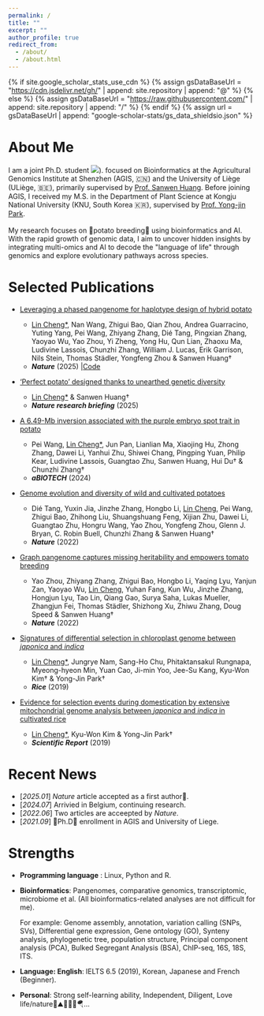 ```yaml
---
permalink: /
title: ""
excerpt: ""
author_profile: true
redirect_from: 
  - /about/
  - /about.html
---
```


{% if site.google_scholar_stats_use_cdn %}
{% assign gsDataBaseUrl = "https://cdn.jsdelivr.net/gh/" | append: site.repository | append: "@" %}
{% else %}
{% assign gsDataBaseUrl = "https://raw.githubusercontent.com/" | append: site.repository | append: "/" %}
{% endif %}
{% assign url = gsDataBaseUrl | append: "google-scholar-stats/gs_data_shieldsio.json" %}

<span class='anchor' id='about-me'></span>

# About Me
  I am a joint Ph.D. student <a href='https://scholar.google.com/citations?user=0YEGx_4AAAAJ'><img src="https://img.shields.io/endpoint?url={{ url | url_encode }}&logo=Google%20Scholar&labelColor=f6f6f6&color=9cf&style=flat&label=citations"></a>). 
  focused on Bioinformatics at the Agricultural Genomics Institute at Shenzhen (AGIS, 🇨🇳) and the University of Liège (ULiège, 🇧🇪), primarily supervised by [Prof. Sanwen Huang](https://scholar.google.com.hk/citations?user=Xezg1IUAAAAJ&hl=en). Before joining AGIS, I received my M.S. in the Department of Plant Science at Kongju National University (KNU, South Korea 🇰🇷), supervised by [Prof. Yong-jin Park](https://scholar.google.com/citations?user=_lZNEvsAAAAJ&hl=en). 
  <br>
  <br>
  My research focuses on 🥔potato breeding🥔 using bioinformatics and AI. With the rapid growth of genomic data, I aim to uncover hidden insights by integrating multi-omics and AI to decode the "language of life" through genomics and explore evolutionary pathways across species.


# Selected Publications
- [Leveraging a phased pangenome for haplotype design of hybrid potato](https://www.nature.com/articles/s41586-024-08476-9)
  - <u>Lin Cheng*</u>, Nan Wang, Zhigui Bao, Qian Zhou, Andrea Guarracino, Yuting Yang, Pei Wang, Zhiyang Zhang, Dié Tang, Pingxian Zhang, Yaoyao Wu, Yao Zhou, Yi Zheng, Yong Hu, Qun Lian, Zhaoxu Ma, Ludivine Lassois, Chunzhi Zhang, William J. Lucas, Erik Garrison, Nils Stein, Thomas Städler, Yongfeng Zhou & Sanwen Huang†
  - ___Nature___ (2025) \|[Code](https://github.com/Chenglin20170390/Haplotype-diversity)

- [‘Perfect potato’ designed thanks to unearthed genetic diversity](https://www.nature.com/articles/d41586-025-00187-z)
  - <u>Lin Cheng*</u> & Sanwen Huang†
  - ___Nature research briefing___ (2025)

- [A 6.49-Mb inversion associated with the purple embryo spot trait in potato](https://link.springer.com/article/10.1007/s42994-025-00197-5)
  - Pei Wang, <u>Lin Cheng*</u>, Jun Pan, Lianlian Ma, Xiaojing Hu, Zhong Zhang, Dawei Li, Yanhui Zhu, Shiwei Chang, Pingping Yuan, Philip Kear, Ludivine Lassois, Guangtao Zhu, Sanwen Huang, Hui Du† & Chunzhi Zhang†
  - ___aBIOTECH___ (2024)

- [Genome evolution and diversity of wild and cultivated potatoes](https://www.nature.com/articles/s41586-022-04822-x)
  - Dié Tang, Yuxin Jia, Jinzhe Zhang, Hongbo Li, <u>Lin Cheng</u>, Pei Wang, Zhigui Bao, Zhihong Liu, Shuangshuang Feng, Xijian Zhu, Dawei Li, Guangtao Zhu, Hongru Wang, Yao Zhou, Yongfeng Zhou, Glenn J. Bryan, C. Robin Buell, Chunzhi Zhang & Sanwen Huang†
  - ___Nature___ (2022)
    
- [Graph pangenome captures missing heritability and empowers tomato breeding](https://www.nature.com/articles/s41586-022-04808-9)
  - Yao Zhou, Zhiyang Zhang, Zhigui Bao, Hongbo Li, Yaqing Lyu, Yanjun Zan, Yaoyao Wu, <u>Lin Cheng</u>, Yuhan Fang, Kun Wu, Jinzhe Zhang, Hongjun Lyu, Tao Lin, Qiang Gao, Surya Saha, Lukas Mueller, Zhangjun Fei, Thomas Städler, Shizhong Xu, Zhiwu Zhang, Doug Speed & Sanwen Huang†
  - ___Nature___ (2022)
    
- [Signatures of differential selection in chloroplast genome between _japonica_ and _indica_](https://link.springer.com/article/10.1186/s12284-019-0322-x)
  - <u>Lin Cheng*</u>, Jungrye Nam, Sang-Ho Chu, Phitaktansakul Rungnapa, Myeong-hyeon Min, Yuan Cao, Ji-min Yoo, Jee-Su Kang, Kyu-Won Kim† & Yong-Jin Park†
  - ___Rice___ (2019) 

- [Evidence for selection events during domestication by extensive mitochondrial genome analysis between _japonica_ and _indica_ in cultivated rice](https://www.nature.com/articles/s41598-019-47318-x)
  - <u>Lin Cheng*</u>, Kyu-Won Kim & Yong-Jin Park†
  - ___Scientific Report___ (2019)

  
# Recent News
- [*2025.01*] _Nature_ article accepted as a first author🎉. 
- [*2024.07*] Arrivied in Belgium, continuing research.
- [*2022.06*] Two articles are acceepted by _Nature_.
- [*2021.09*] 🎉Ph.D🎉 enrollment in AGIS and University of Liege.


# Strengths
- __Programming language__ :	Linux, Python and R.
- __Bioinformatics__:	Pangenomes, comparative genomics, transcriptomic, microbiome et al. (All bioinformatics-related analyses are not difficult for me).

  For example: Genome assembly, annotation, variation calling (SNPs, SVs), Differential gene expression, Gene ontology (GO),   Synteny analysis, phylogenetic tree, population structure, Principal component analysis (PCA), Bulked Segregant Analysis     (BSA), ChIP-seq, 16S, 18S, ITS.

- __Language:	English__: IELTS 6.5 (2019), Korean, Japanese and French (Beginner).
- __Personal__:	Strong self-learning ability, Independent, Diligent, Love life/nature🎾⛰🌊🏂🏻🪂...


